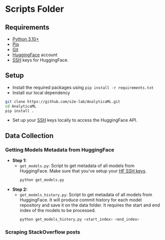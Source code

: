 # Scripts Folder

## Requirements
- [Python 3.10+](https://www.python.org/downloads/)
- [Pip](https://pip.pypa.io/en/stable/installation/)
- [Git](https://git-scm.com/downloads)
- [HuggingFace](https://huggingface.co/) account
- [SSH](https://huggingface.co/docs/hub/en/security-git-ssh) keys for HuggingFace.

## Setup
- Install the required packages using `pip install -r requirements.txt`
- Install our local dependency 
```bash
git clone https://github.com/s2e-lab/AnalyticaML.git
cd AnalyticaML
pip install .
```
- Set up your [SSH](https://huggingface.co/docs/hub/en/security-git-ssh) keys locally to access the HuggingFace API.


## Data Collection

### Getting Models Metadata from HuggingFace
- **Step 1:**
  - `get_models.py`: Script to get metadata of all models from HuggingFace. 
  Make sure that you've setup your [HF SSH keys](https://huggingface.co/docs/hub/en/security-git-ssh).
    ```bash
    python get_models.py
    ```
- **Step 2:**
  - `get_models_history.py`: Script to get metadata of all models from HuggingFace. 
  It will produce commit history for each model repository and save it on the data folder. 
  It requires the start and end index of the models to be processed.
    ```bash
    python get_models_history.py <start_index> <end_index>
    ```

### Scraping StackOverflow posts
